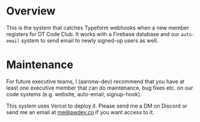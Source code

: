 # Overview
This is the system that catches Typeform webhooks when a new member registers for DT Code Club. It works with a Firebase database and our `auto-email` system to send email to newly signed-up users as well.

# Maintenance
For future executive teams, I (aaronw-dev) recommend that you have at least one executive member that can do maintenance, bug fixes etc. on our code systems (e.g. website, auto-email, signup-hook).

This system uses Vercel to deploy it. Please send me a DM on Discord or send me an email at [me@awdev.co](mailto:me@awdev.co) if you want access to it.